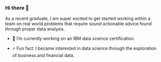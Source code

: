 ### Hi there 👋



As a recent graduate, I am super excited to get started working within a team on real world problems that require sound actionable advice found through proper data analysis.

- 🔭 I’m currently working on an IBM data science certification.

- ⚡ Fun fact: I became interested in data science through the exploration of business and financial data.

